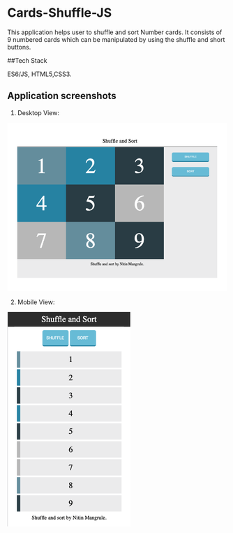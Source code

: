 # Cards-Shuffle-JS

This application helps user to shuffle and sort Number cards. 
It consists of 9 numbered cards which can be manipulated by using the shuffle and short buttons.

##Tech Stack

ES6/JS, HTML5,CSS3.

## Application screenshots

1. Desktop View:

![Desktop View](./images/desktop.png)

2. Mobile View:

![Tablet View](./images/mobile.png)

